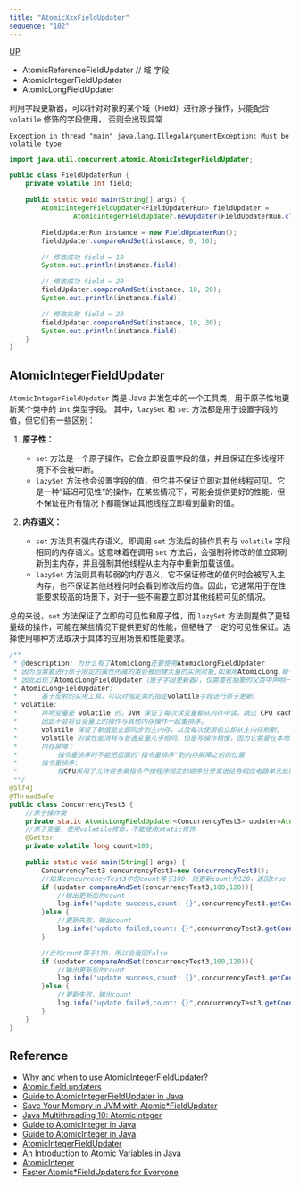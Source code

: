 ```yaml
---
title: "AtomicXxxFieldUpdater"
sequence: "102"
---
```


[UP](/java-concurrency.html)


- AtomicReferenceFieldUpdater //  域    字段
- AtomicIntegerFieldUpdater
- AtomicLongFieldUpdater

利用字段更新器，可以针对对象的某个域（Field）进行原子操作，只能配合 `volatile` 修饰的字段使用，
否则会出现异常

```text
Exception in thread "main" java.lang.IllegalArgumentException: Must be volatile type
```

```java
import java.util.concurrent.atomic.AtomicIntegerFieldUpdater;

public class FieldUpdaterRun {
    private volatile int field;

    public static void main(String[] args) {
        AtomicIntegerFieldUpdater<FieldUpdaterRun> fieldUpdater =
                AtomicIntegerFieldUpdater.newUpdater(FieldUpdaterRun.class, "field");

        FieldUpdaterRun instance = new FieldUpdaterRun();
        fieldUpdater.compareAndSet(instance, 0, 10);

        // 修改成功 field = 10
        System.out.println(instance.field);

        // 修改成功 field = 20
        fieldUpdater.compareAndSet(instance, 10, 20);
        System.out.println(instance.field);

        // 修改失败 field = 20
        fieldUpdater.compareAndSet(instance, 10, 30);
        System.out.println(instance.field);
    }
}
```

## AtomicIntegerFieldUpdater

`AtomicIntegerFieldUpdater` 类是 Java 并发包中的一个工具类，用于原子性地更新某个类中的 `int` 类型字段。
其中，`lazySet` 和 `set` 方法都是用于设置字段的值，但它们有一些区别：

1. **原子性：**
    - `set` 方法是一个原子操作，它会立即设置字段的值，并且保证在多线程环境下不会被中断。
    - `lazySet` 方法也会设置字段的值，但它并不保证立即对其他线程可见。它是一种“延迟可见性”的操作，在某些情况下，可能会提供更好的性能，但不保证在所有情况下都能保证其他线程立即看到最新的值。

2. **内存语义：**
    - `set` 方法具有强内存语义，即调用 `set` 方法后的操作具有与 `volatile` 字段相同的内存语义。这意味着在调用 `set` 方法后，会强制将修改的值立即刷新到主内存，并且强制其他线程从主内存中重新加载该值。
    - `lazySet` 方法则具有较弱的内存语义，它不保证修改的值何时会被写入主内存，也不保证其他线程何时会看到修改后的值。因此，它通常用于在性能要求较高的场景下，对于一些不需要立即对其他线程可见的情况。

总的来说，`set` 方法保证了立即的可见性和原子性，而 `lazySet` 方法则提供了更轻量级的操作，可能在某些情况下提供更好的性能，但牺牲了一定的可见性保证。选择使用哪种方法取决于具体的应用场景和性能要求。

```java
/**
 * @description: 为什么有了AtomicLong还要使用AtomicLongFieldUpdater
 * 因为当需要进行原子限定的属性所属的类会被创建大量的实例对象,如果用AtomicLong,每个实例里面都要创建AtomicLong对象,从而多出内存消耗.显然是不合适的。
 * 因此出现了AtomicLongFieldUpdater（原子字段更新器），仅需要在抽象的父类中声明一个静态的更新器，就可以在各个对象中使用了。
 * AtomicLongFieldUpdater:
 *      基于反射的实用工具，可以对指定类的指定volatile字段进行原子更新。
 * volatile:
 *      声明变量是 volatile 的，JVM 保证了每次读变量都从内存中读，跳过 CPU cache 这一步,
 *      因此不会将该变量上的操作与其他内存操作一起重排序。
 *      volatile 保证了新值能立即同步到主内存，以及每次使用前立即从主内存刷新。
 *      volatile 的读性能消耗与普通变量几乎相同，但是写操作稍慢，因为它需要在本地代码中插入许多"内存屏障"指令来保证处理器不发生乱序执行。
 *      内存屏障：
 *          指令重排序时不能把后面的"指令重排序"到内存屏障之前的位置
 *      指令重排序:
 *          指CPU采用了允许将多条指令不按程序规定的顺序分开发送给各相应电路单元处理
 **/
@Slf4j
@ThreadSafe
public class ConcurrencyTest3 {
    //原子操作类
    private static AtomicLongFieldUpdater<ConcurrencyTest3> updater=AtomicLongFieldUpdater.newUpdater(ConcurrencyTest3.class,"count");
    //原子变量，使用volatile修饰，不能使用static修饰
    @Getter
    private volatile long count=100;

    public static void main(String[] args) {
        ConcurrencyTest3 concurrencyTest3=new ConcurrencyTest3();
        //如果concurrencyTest3中的count等于100，则更新count为120，返回true
        if (updater.compareAndSet(concurrencyTest3,100,120)){
            //输出更新后的count
            log.info("update success,count: {}",concurrencyTest3.getCount());
        }else {
            //更新失败，输出count
            log.info("update failed,count: {}",concurrencyTest3.getCount());
        }

        //此时count等于120，所以会返回false
        if (updater.compareAndSet(concurrencyTest3,100,120)){
            //输出更新后的count
            log.info("update success,count: {}",concurrencyTest3.getCount());
        }else {
            //更新失败，输出count
            log.info("update failed,count: {}",concurrencyTest3.getCount());
        }
    }
}
```

## Reference

- [Why and when to use AtomicIntegerFieldUpdater?](https://stackoverflow.com/questions/17153572/why-and-when-to-use-atomicintegerfieldupdater)
- [Atomic field updaters](https://www.javamex.com/tutorials/synchronization_concurrency_7_atomic_updaters.shtml)
- [Guide to AtomicIntegerFieldUpdater in Java](https://medium.com/double-pointer/guide-to-atomicintegerfieldupdater-in-java-f577e064ca88)
- [Save Your Memory in JVM with Atomic*FieldUpdater](https://dzone.com/articles/save-your-memory-in-jvm-with-atomicfieldupdater)
- [Java Multithreading 10: AtomicInteger](https://nicklee1006.github.io/Java-Multithreading-10-AtomicInteger/)
- [Guide to AtomicInteger in Java](https://medium.com/double-pointer/guide-to-atomicinteger-in-java-94c591189fea)
- [Guide to AtomicInteger in Java](https://howtodoinjava.com/java/multi-threading/atomicinteger-example/)
- [AtomicIntegerFieldUpdater](https://www.educative.io/courses/java-multithreading-for-senior-engineering-interviews/atomicintegerfieldupdater)
- [An Introduction to Atomic Variables in Java](https://www.baeldung.com/java-atomic-variables)
- [AtomicInteger](https://jenkov.com/tutorials/java-util-concurrent/atomicinteger.html)
- [Faster Atomic*FieldUpdaters for Everyone](https://shipilev.net/blog/2015/faster-atomic-fu/)
